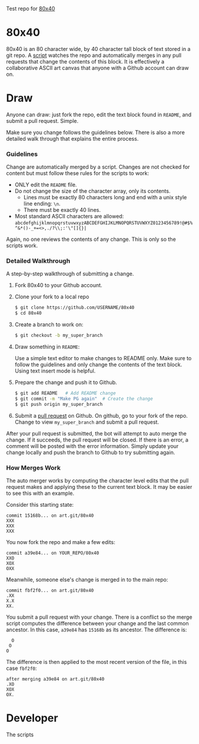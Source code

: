 Test repo for [80x40](https://github.com/git-dot-art/80x40)

# 80x40

80x40 is an 80 character wide, by 40 character tall block of text stored in a git repo. A [script][client] watches the repo and automatically merges in any pull requests that change the contents of this block. It is effectively a collaborative ASCII art canvas that anyone with a Github account can draw on.

# Draw
Anyone can draw: just fork the repo, edit the text block found in `README`, and submit a pull request. Simple. 

Make sure you change follows the guidelines below. There is also a more detailed walk through that explains the entire process.

### Guidelines
Change are automatically merged by a script. Changes are not checked for content but must follow these rules for the scripts to work:

* ONLY edit the `README` file.
* Do not change the size of the character array, only its contents.
    * Lines must be exactly 80 characters long and end with a unix style line ending: `\n`.
    * There must be exactly 40 lines.
* Most standard ASCII characters are allowed:  `abcdefghijklmnopqrstuvwxyzABCDEFGHIJKLMNOPQRSTUVWXYZ0123456789!@#$%^&*()-_+=<>,./?\\;:'\"[]{}| `

Again, no one reviews the contents of any change. This is only so the scripts work. 

### Detailed Walkthrough
A step-by-step walkthrough of submitting a change.

1. Fork 80x40 to your Github account.
2. Clone your fork to a local repo

    ```sh
    $ git clone https://github.com/USERNAME/80x40
    $ cd 80x40
    ```
3. Create a branch to work on:

    ```sh
    $ git checkout -b my_super_branch
    ```
4. Draw something in `README`:

    Use a simple text editor to make changes to README only. Make sure to follow the guidelines and only change the contents of the text block. Using text insert mode is helpful.
5. Prepare the change and push it to Github.

    ```sh
    $ git add README   # Add README change
    $ git commit -m "Make PG again"  # Create the change
    $ git push origin my_super_branch
    ```
6. Submit a [pull request][pullreq] on Github.
    On github, go to your fork of the repo. Change to view `my_super_branch` and submit a pull request.
    
After your pull request is submitted, the bot will attempt to auto merge the change. If it succeeds, the pull request will be closed. If there is an error, a comment will be posted with the error information. Simply update your change locally and push the branch to Github to try submitting again. 

### How Merges Work
The auto merger works by computing the character level edits that the pull request makes and applying these to the current text block. It may be easier to see this with an example.

Consider this starting state:

```
commit 15168b... on art.git/80x40 
XXX
XXX
XXX
```

You now fork the repo and make a few edits:

```
commit a39e84... on YOUR_REPO/80x40 
XXO
XOX
OXX
```

Meanwhile, someone else's change is merged in to the main repo:

```
commit fbf2f0... on art.git/80x40 
.XX
X.X
XX.
```

You submit a pull request with your change. There is a conflict so the merge script computes the difference between your change and the last common ancestor. In this case, `a39e84` has `15168b` as its ancestor. The difference is:

```
  O
 O 
O 
```

The difference is then applied to the most recent version of the file, in this case `fbf2f0`:

```
after merging a39e84 on art.git/80x40 
.XO
XOX
OX.
```


# Developer
The scripts 


[client]: https://github.com/git-dot-art/80x40-client
[pullreq]: https://help.github.com/articles/using-pull-requests/